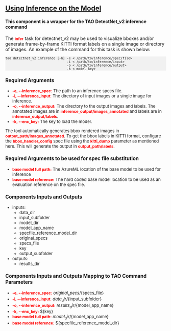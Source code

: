 ## [Using Inference on the Model](https://docs.nvidia.com/tao/tao-toolkit/text/object_detection/detectnet_v2.html#using-inference-on-the-model)
#### This component is a wrapper for the TAO DetectNet_v2 inference command

The <span style="color:red;font-weight:700;font-size:12px">infer</span> task for detectnet_v2 may be used to visualize bboxes and/or generate frame-by-frame KITTI format labels on a single image or directory of images. An example of the command for this task is shown below:

<pre style="background-color:rgba(0, 0, 0, 0.0470588)"><font size="2">tao detectnet_v2 inference [-h] -e < /path/to/inference/spec/file>
                                -i < /path/to/inference/input>
                                -o < /path/to/inference/output>
                                -k < model key>
</pre>

### Required Arguments
* <span style="color:red;font-weight:700;font-size:12px">-e, --inference_spec:</span> The path to an inference specs file.
* <span style="color:red;font-weight:700;font-size:12px">-i, --inference_input:</span> The directory of input images or a single image for inference.
* <span style="color:red;font-weight:700;font-size:12px">-o, --inference_output:</span> The directory to the output images and labels. The annotated images are in <span style="color:red;font-weight:700;font-size:12px">inference_output/images_annotated</span> and labels are in <span style="color:red;font-weight:700;font-size:12px">inference_output/labels</span>.
* <span style="color:red;font-weight:700;font-size:12px">-k, --enc_key:</span> The key to load the model.

The tool automatically generates bbox rendered images in <span style="color:red;font-weight:700;font-size:12px">output_path/images_annotated</span>. To get the bbox labels in KITTI format, configure the <span style="color:red;font-weight:700;font-size:12px">bbox_handler_config</span> spec file using the <span style="color:red;font-weight:700;font-size:12px">kitti_dump</span> parameter as mentioned here. This will generate the output in <span style="color:red;font-weight:700;font-size:12px">output_path/labels</span>.

### Required Arguments to be used for spec file substitution
* <span style="color:red;font-weight:700;font-size:12px">base model full path:</span> The AzureML location of the base model to be used for inference
* <span style="color:red;font-weight:700;font-size:12px">base model reference:</span> The hard coded base model location to be used as an evaluation reference on the spec file.

### Components Inputs and Outputs
* inputs:
    * data_dir
    * input_subfolder
    * model_dir
    * model_app_name
    * specfile_reference_model_dir
    * original_specs
    * specs_file
    * key
    * output_subfolder
* outputs:
    * results_dir

### Components Inputs and Outputs Mapping to TAO Command Parameters

* <span style="color:red;font-weight:700;font-size:12px">-e, --inference_spec:</span> ${original_specs}/${specs_file}
* <span style="color:red;font-weight:700;font-size:12px">-i, --inference_input:</span> ${data_dir}/${input_subfolder}
* <span style="color:red;font-weight:700;font-size:12px">-o, --inference_output:</span> ${results_dir}/${model_app_name}
* <span style="color:red;font-weight:700;font-size:12px">-k, --enc_key:</span> ${key}
* <span style="color:red;font-weight:700;font-size:12px">base model full path:</span> ${model_dir}/${model_app_name}
* <span style="color:red;font-weight:700;font-size:12px">base model reference:</span> ${specfile_reference_model_dir}